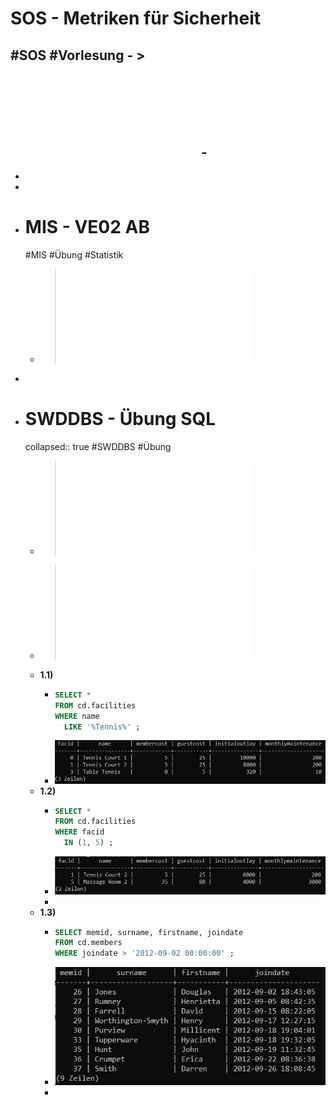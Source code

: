 # SOS - Metriken für Sicherheit
#SOS #Vorlesung
	- > ![Folien Kapitel 2](../assets/02-Grundlagen_1728457354251_0.pdf)
	-
-
-
-
- # MIS - VE02 AB
  #MIS #Übung #Statistik
	- > ![Statistik Aufgaben VE02](../assets/Statistik_Aufgaben_VE02_1729678776700_0.pdf)
-
- # SWDDBS - Übung SQL
  collapsed:: true
  #SWDDBS #Übung
	- > ![Übungsblatt 3 SQL](../assets/03_SQL_1729682730161_0.pdf)
	- > ![Folien SQL](../assets/04_SQL_1728901687385_0.pdf)
	- **1.1)**
		- ```sql
		  SELECT * 
		  FROM cd.facilities 
		  WHERE name 
		  	LIKE '%Tennis%' ;
		  ```
		- ![image.png](../assets/image_1729683161556_0.png)
	- **1.2)**
		- ```sql
		  SELECT *
		  FROM cd.facilities
		  WHERE facid 
		  	IN (1, 5) ;
		  ```
		- ![image.png](../assets/image_1729683374704_0.png)
		-
	- **1.3)**
		- ```sql
		  SELECT memid, surname, firstname, joindate
		  FROM cd.members
		  WHERE joindate > '2012-09-02 00:00:00' ;
		  ```
		- ![image.png](../assets/image_1729690688403_0.png)
		-